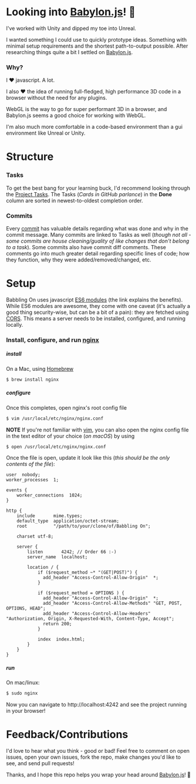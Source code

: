 Looking into [Babylon.js](https://www.babylonjs.com/)! :metal:
=======================

I've worked with Unity and dipped my toe into Unreal.

I wanted something I could use to quickly prototype ideas. Something with minimal setup requirements and the shortest path-to-output possible. After researching things quite a bit I settled on [Babylon.js](https://www.babylonjs.com/).

### Why?

I :heart: javascript. A lot.

I also :heart: the idea of running full-fledged, high performance 3D code in a browser without the need for any plugins.

WebGL is the way to go for super performant 3D in a browser, and Babylon.js seems a good choice for working with WebGL.

I'm also much more comfortable in a code-based environment than a gui environment like Unreal or Unity.

Structure
=========

### Tasks

To get the best bang for your learning buck, I'd recommend looking through the [Project Tasks](https://github.com/MayBGames/babbling-on/projects/1). The Tasks (_Cards in GitHub parlance_) in the **Done** column are sorted in newest-to-oldest completion order.

### Commits

Every [commit](https://github.com/MayBGames/babbling-on/commits/master) has valuable details regarding what was done and why in the commit message. Many commits are linked to Tasks as well (_though not all - some commits are house cleaning/guality of like changes that don't belong to a task_). Some commits also have commit diff comments. These comments go into much greater detail regarding specific lines of code; how they function, why they were added/removed/changed, etc.

Setup
=====

Babbling On uses javascript [ES6 modules](http://2ality.com/2014/09/es6-modules-final.html#ecmascript-6-modules) (the link explains the benefits). While ES6 modules are awesome, they come with one caveat (it's actually a good thing security-wise, but can be a bit of a pain): they are fetched using [CORS](https://developer.mozilla.org/en-US/docs/Web/HTTP/CORS). This means a server needs to be installed, configured, and running locally.

### Install, configure, and run [nginx](https://nginx.org/en/)

##### install

On a Mac, using [Homebrew](https://brew.sh/)

```sh
$ brew install nginx
```

##### configure

Once this completes, open nginx's root config file

```sh
$ vim /usr/local/etc/nginx/nginx.conf
```

**NOTE** If you're not familiar with [vim](http://www.vim.org/), you can also open the nginx config file in the text editor of your choice (_on macOS_) by using

```sh
$ open /usr/local/etc/nginx/nginx.conf
```

Once the file is open, update it look like this (_this should be the only contents of the file_):

```
user  nobody;
worker_processes  1;

events {
    worker_connections  1024;
}

http {
    include       mime.types;
    default_type  application/octet-stream;
    root          "/path/to/your/clone/of/Babbling On";

    charset utf-8;

    server {
        listen       4242; // Order 66 :-)
        server_name  localhost;

        location / {
            if ($request_method ~* "(GET|POST)") {
              add_header "Access-Control-Allow-Origin"  *;
            }

            if ($request_method = OPTIONS ) {
              add_header "Access-Control-Allow-Origin"  *;
              add_header "Access-Control-Allow-Methods" "GET, POST, OPTIONS, HEAD";
              add_header "Access-Control-Allow-Headers" "Authorization, Origin, X-Requested-With, Content-Type, Accept";
              return 200;
            }

            index  index.html;
        }
    }
}
```

##### run

 On mac/linux:

 ```sh
 $ sudo nginx
 ```

 Now you can navigate to http://localhost:4242 and see the project running in your browser!

Feedback/Contributions
======================

I'd love to hear what you think - good or bad! Feel free to comment on open issues, open your own issues, fork the repo, make changes you'd like to see, and send pull requests!

Thanks, and I hope this repo helps you wrap your head around [Babylon.js](https://www.babylonjs.com/)! :metal:
